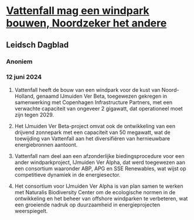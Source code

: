 # [Vattenfall mag een windpark bouwen, Noordzeker het andere](https://advance.lexis.com/api/document?collection=news&id=urn:contentItem:6C7J-6JK1-JBNC-70FJ-00000-00&context=1519360)
## Leidsch Dagblad
### Anoniem
### 12 juni 2024

1. Vattenfall heeft de bouw van een windpark voor de kust van Noord-Holland, genaamd IJmuiden Ver Beta, toegewezen gekregen in samenwerking met Copenhagen Infrastructure Partners, met een verwachte capaciteit van ongeveer 2 gigawatt, dat operationeel moet zijn tegen 2029.

2. Het IJmuiden Ver Beta-project omvat ook de ontwikkeling van een drijvend zonnepark met een capaciteit van 50 megawatt, wat de toewijding van Vattenfall aan het diversifiëren van hernieuwbare energiebronnen aantoont.

3. Vattenfall nam deel aan een afzonderlijke biedingsprocedure voor een ander windparkproject, IJmuiden Ver Alpha, dat werd toegewezen aan een consortium waaronder ABP, APG en SSE Renewables, wat wijst op competitieve dynamiek in de energiesector.

4. Het consortium voor IJmuiden Ver Alpha is van plan samen te werken met Naturalis Biodiversity Center om de ecologische normen in de ontwikkeling en het beheer van offshore windparken te verbeteren, wat een groeiende nadruk op duurzaamheid in energieprojecten weerspiegelt.